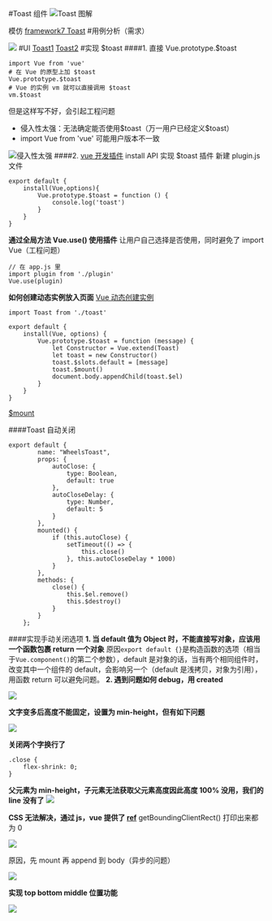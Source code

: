 #Toast 组件
![Toast 图解](https://upload-images.jianshu.io/upload_images/7094266-21460d8fdb582e54.png?imageMogr2/auto-orient/strip%7CimageView2/2/w/1240)

模仿 [framework7 Toast](https://framework7.io/docs/toast.html)
#用例分析（需求）

![](https://upload-images.jianshu.io/upload_images/7094266-d5156717ad969ff1.png?imageMogr2/auto-orient/strip%7CimageView2/2/w/1240)
#UI
[Toast1](https://www.yuque.com/u29422/gulu/244946)
[Toast2](https://www.yuque.com/u29422/gulu/244945)
#实现 $toast
####1. 直接 Vue.prototype.$toast
```
import Vue from 'vue'
# 在 Vue 的原型上加 $toast 
Vue.prototype.$toast 
# Vue 的实例 vm 就可以直接调用 $toast
vm.$toast
```
但是这样写不好，会引起工程问题
- 侵入性太强：无法确定能否使用\$toast（万一用户已经定义$toast）
- import Vue from 'vue' 可能用户版本不一致

![侵入性太强](https://upload-images.jianshu.io/upload_images/7094266-c3fbc482af74685b.png?imageMogr2/auto-orient/strip%7CimageView2/2/w/1240)
####2. [vue 开发插件](https://cn.vuejs.org/v2/guide/plugins.html#%E5%BC%80%E5%8F%91%E6%8F%92%E4%BB%B6) install API 实现 $toast 插件
新建 plugin.js 文件
```
export default {
    install(Vue,options){
        Vue.prototype.$toast = function () {
            console.log('toast')
        } 
    }
}
```
**通过全局方法 Vue.use() 使用插件**
让用户自己选择是否使用，同时避免了 import Vue（工程问题）
```
// 在 app.js 里
import plugin from './plugin'
Vue.use(plugin)
```
**如何创建动态实例放入页面**
[Vue 动态创建实例](https://zhuanlan.zhihu.com/p/38076208)
```
import Toast from './toast'

export default {
    install(Vue, options) {
        Vue.prototype.$toast = function (message) {
            let Constructor = Vue.extend(Toast)
            let toast = new Constructor()
            toast.$slots.default = [message]
            toast.$mount()
            document.body.appendChild(toast.$el)
        }
    }
}
```
[$mount](https://cn.vuejs.org/v2/api/#vm-mount)

####Toast 自动关闭
```
export default {
        name: "WheelsToast",
        props: {
            autoClose: {
                type: Boolean,
                default: true
            },
            autoCloseDelay: {
                type: Number,
                default: 5
            }
        },
        mounted() {
            if (this.autoClose) {
                setTimeout(() => {
                    this.close()
                }, this.autoCloseDelay * 1000)
            }
        },
        methods: {
            close() {
                this.$el.remove()
                this.$destroy()
            }
        }
    };
```
####实现手动关闭选项
**1. 当 default 值为 Object 时，不能直接写对象，应该用一个函数包裹 return 一个对象**
原因`export default {}`是构造函数的选项（相当于`Vue.component()`的第二个参数），default 是对象的话，当有两个相同组件时，改变其中一个组件的 default，会影响另一个（default 是浅拷贝，对象为引用），用函数 return 可以避免问题。
**2. 遇到问题如何 debug，用 created**

![](https://upload-images.jianshu.io/upload_images/7094266-533bac3ea4ce9da1.png?imageMogr2/auto-orient/strip%7CimageView2/2/w/1240)

**文字变多后高度不能固定，设置为 min-height，但有如下问题**

![](https://upload-images.jianshu.io/upload_images/7094266-9a6edd2e86d7546f.png?imageMogr2/auto-orient/strip%7CimageView2/2/w/1240)

**关闭两个字换行了**
```
.close {
    flex-shrink: 0;
}
```
**父元素为 min-height，子元素无法获取父元素高度因此高度 100% 没用，我们的 line 没有了**
![](https://upload-images.jianshu.io/upload_images/7094266-c56eba42cbb7a140.png?imageMogr2/auto-orient/strip%7CimageView2/2/w/1240)

**CSS 无法解决，通过 js，vue 提供了 [ref](https://cn.vuejs.org/v2/api/#ref)**
getBoundingClientRect() 打印出来都为 0

![](https://upload-images.jianshu.io/upload_images/7094266-6fe02df282fba2cc.png?imageMogr2/auto-orient/strip%7CimageView2/2/w/1240)

原因，先 mount 再 append 到 body（异步的问题）

![](https://upload-images.jianshu.io/upload_images/7094266-9f26186bbc4c4f7e.png?imageMogr2/auto-orient/strip%7CimageView2/2/w/1240)

**实现 top bottom middle 位置功能**

![](https://upload-images.jianshu.io/upload_images/7094266-5ae6c238c43bdb0d.png?imageMogr2/auto-orient/strip%7CimageView2/2/w/1240)
